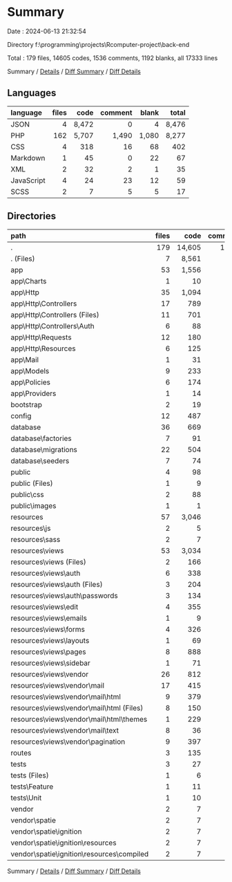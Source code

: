# Summary

Date : 2024-06-13 21:32:54

Directory f:\\programming\\projects\\Rcomputer-project\\back-end

Total : 179 files,  14605 codes, 1536 comments, 1192 blanks, all 17333 lines

Summary / [Details](details.md) / [Diff Summary](diff.md) / [Diff Details](diff-details.md)

## Languages
| language | files | code | comment | blank | total |
| :--- | ---: | ---: | ---: | ---: | ---: |
| JSON | 4 | 8,472 | 0 | 4 | 8,476 |
| PHP | 162 | 5,707 | 1,490 | 1,080 | 8,277 |
| CSS | 4 | 318 | 16 | 68 | 402 |
| Markdown | 1 | 45 | 0 | 22 | 67 |
| XML | 2 | 32 | 2 | 1 | 35 |
| JavaScript | 4 | 24 | 23 | 12 | 59 |
| SCSS | 2 | 7 | 5 | 5 | 17 |

## Directories
| path | files | code | comment | blank | total |
| :--- | ---: | ---: | ---: | ---: | ---: |
| . | 179 | 14,605 | 1,536 | 1,192 | 17,333 |
| . (Files) | 7 | 8,561 | 2 | 29 | 8,592 |
| app | 53 | 1,556 | 620 | 430 | 2,606 |
| app\\Charts | 1 | 10 | 5 | 4 | 19 |
| app\\Http | 35 | 1,094 | 409 | 283 | 1,786 |
| app\\Http\\Controllers | 17 | 789 | 272 | 198 | 1,259 |
| app\\Http\\Controllers (Files) | 11 | 701 | 153 | 157 | 1,011 |
| app\\Http\\Controllers\\Auth | 6 | 88 | 119 | 41 | 248 |
| app\\Http\\Requests | 12 | 180 | 107 | 61 | 348 |
| app\\Http\\Resources | 6 | 125 | 30 | 24 | 179 |
| app\\Mail | 1 | 31 | 15 | 8 | 54 |
| app\\Models | 9 | 233 | 16 | 70 | 319 |
| app\\Policies | 6 | 174 | 168 | 60 | 402 |
| app\\Providers | 1 | 14 | 7 | 5 | 26 |
| bootstrap | 2 | 19 | 2 | 5 | 26 |
| config | 12 | 487 | 618 | 205 | 1,310 |
| database | 36 | 669 | 230 | 152 | 1,051 |
| database\\factories | 7 | 91 | 68 | 30 | 189 |
| database\\migrations | 22 | 504 | 133 | 93 | 730 |
| database\\seeders | 7 | 74 | 29 | 29 | 132 |
| public | 4 | 98 | 5 | 24 | 127 |
| public (Files) | 1 | 9 | 3 | 6 | 18 |
| public\\css | 2 | 88 | 2 | 18 | 108 |
| public\\images | 1 | 1 | 0 | 0 | 1 |
| resources | 57 | 3,046 | 40 | 279 | 3,365 |
| resources\\js | 2 | 5 | 23 | 9 | 37 |
| resources\\sass | 2 | 7 | 5 | 5 | 17 |
| resources\\views | 53 | 3,034 | 12 | 265 | 3,311 |
| resources\\views (Files) | 2 | 166 | 0 | 8 | 174 |
| resources\\views\\auth | 6 | 338 | 0 | 42 | 380 |
| resources\\views\\auth (Files) | 3 | 204 | 0 | 12 | 216 |
| resources\\views\\auth\\passwords | 3 | 134 | 0 | 30 | 164 |
| resources\\views\\edit | 4 | 355 | 0 | 20 | 375 |
| resources\\views\\emails | 1 | 9 | 0 | 4 | 13 |
| resources\\views\\forms | 4 | 326 | 0 | 21 | 347 |
| resources\\views\\layouts | 1 | 69 | 0 | 12 | 81 |
| resources\\views\\pages | 8 | 888 | 0 | 41 | 929 |
| resources\\views\\sidebar | 1 | 71 | 0 | 1 | 72 |
| resources\\views\\vendor | 26 | 812 | 12 | 116 | 940 |
| resources\\views\\vendor\\mail | 17 | 415 | 12 | 82 | 509 |
| resources\\views\\vendor\\mail\\html | 9 | 379 | 12 | 68 | 459 |
| resources\\views\\vendor\\mail\\html (Files) | 8 | 150 | 0 | 18 | 168 |
| resources\\views\\vendor\\mail\\html\\themes | 1 | 229 | 12 | 50 | 291 |
| resources\\views\\vendor\\mail\\text | 8 | 36 | 0 | 14 | 50 |
| resources\\views\\vendor\\pagination | 9 | 397 | 0 | 34 | 431 |
| routes | 3 | 135 | 9 | 54 | 198 |
| tests | 3 | 27 | 8 | 13 | 48 |
| tests (Files) | 1 | 6 | 1 | 4 | 11 |
| tests\\Feature | 1 | 11 | 4 | 5 | 20 |
| tests\\Unit | 1 | 10 | 3 | 4 | 17 |
| vendor | 2 | 7 | 2 | 1 | 10 |
| vendor\\spatie | 2 | 7 | 2 | 1 | 10 |
| vendor\\spatie\\ignition | 2 | 7 | 2 | 1 | 10 |
| vendor\\spatie\\ignition\\resources | 2 | 7 | 2 | 1 | 10 |
| vendor\\spatie\\ignition\\resources\\compiled | 2 | 7 | 2 | 1 | 10 |

Summary / [Details](details.md) / [Diff Summary](diff.md) / [Diff Details](diff-details.md)